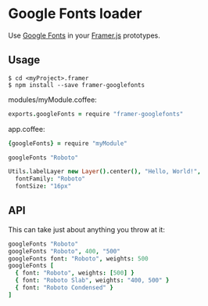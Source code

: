 # Google Fonts loader

Use [Google Fonts](https://www.google.com/fonts) in your [Framer.js][framer]
prototypes.

## Usage
```shell
$ cd <myProject>.framer
$ npm install --save framer-googlefonts
```

modules/myModule.coffee:
```coffeescript
exports.googleFonts = require "framer-googlefonts"
```

app.coffee:
```coffeescript
{googleFonts} = require "myModule"

googleFonts "Roboto"

Utils.labelLayer new Layer().center(), "Hello, World!",
  fontFamily: "Roboto"
  fontSize: "16px"
```

## API

This can take just about anything you throw at it:

```coffeescript
googleFonts "Roboto"
googleFonts "Roboto", 400, "500"
googleFonts font: "Roboto", weights: 500
googleFonts [
  { font: "Roboto", weights: [500] }
  { font: "Roboto Slab", weights: "400, 500" }
  { font: "Roboto Condensed" }
]
```

[framer]: http://framerjs.com/
